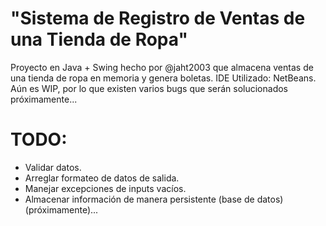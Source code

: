 # "Sistema de Registro de Ventas de una Tienda de Ropa"

Proyecto en Java + Swing hecho por @jaht2003 que almacena ventas de una tienda de ropa en memoria y genera boletas.
IDE Utilizado: NetBeans.
Aún es WIP, por lo que existen varios bugs que serán solucionados próximamente...

# TODO:
- Validar datos.
- Arreglar formateo de datos de salida.
- Manejar excepciones de inputs vacíos.
- Almacenar información de manera persistente (base de datos) (próximamente)...
